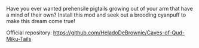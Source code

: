 Have you ever wanted prehensile pigtails growing out of your arm that have a mind of their own? Install this mod and seek out a brooding cyanpuff to make this dream come true!

Official repository: https://github.com/HeladoDeBrownie/Caves-of-Qud-Miku-Tails

